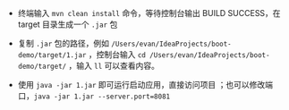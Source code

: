 - 终端输入 `mvn clean install` 命令，等待控制台输出 BUILD SUCCESS，在 target 目录生成一个 `.jar` 包

- 复制 `.jar` 包的路径，例如 `/Users/evan/IdeaProjects/boot-demo/target/1.jar` ，控制台输入 `cd /Users/evan/IdeaProjects/boot-demo/target/` ，输入 `ll` 可以查看内容。

- 使用 `java -jar 1.jar` 即可运行启动应用，直接访问项目 ；也可以修改端口，`java -jar 1.jar --server.port=8081` 
